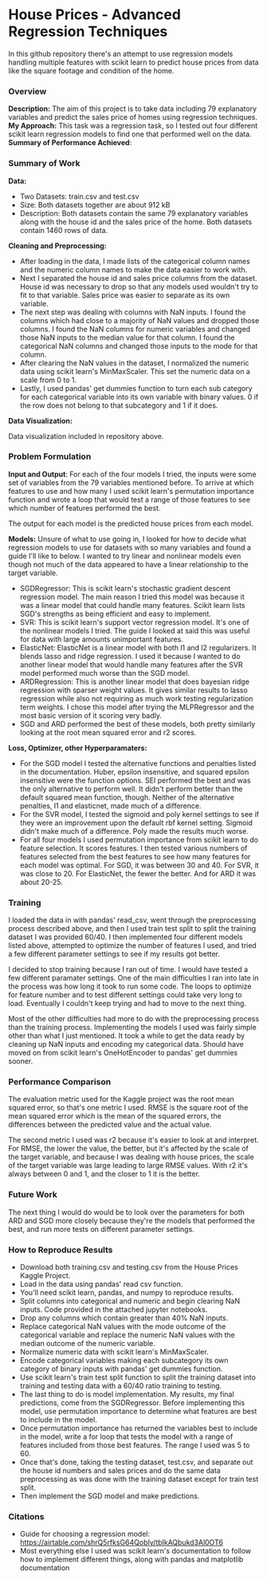 # House Prices - Advanced Regression Techniques  
  
In this github repository there's an attempt to use regression models handling multiple features with scikit learn to predict house prices from data like the square footage and condition of the home.  
  
### Overview  
  
**Description:** The aim of this project is to take data including 79 explanatory variables and predict the sales price of homes using regression techniques.  
**My Approach:** This task was a regression task, so I tested out four different scikit learn regression models to find one that performed well on the data.
**Summary of Performance Achieved**:  
  
### Summary of Work  
  
**Data:**  
* Two Datasets: train.csv and test.csv  
* Size: Both datasets together are about 912 kB  
* Description: Both datasets contain the same 79 explanatory variables along with the house id and the sales price of the home. Both datasets contain 1460 rows of data.  
  
**Cleaning and Preprocessing:**  
* After loading in the data, I made lists of the categorical column names and the numeric column names to make the data easier to work with.  
* Next I separated the house id and sales price columns from the dataset. House id was necessary to drop so that any models used wouldn't try to fit to that variable. Sales price was easier to separate as its own variable.  
* The next step was dealing with columns with NaN inputs. I found the columns which had close to a majority of NaN values and dropped those columns. I found the NaN columns for numeric variables and changed those NaN inputs to the median value for that column. I found the categorical NaN columns and changed those inputs to the mode for that column.  
* After clearing the NaN values in the dataset, I normalized the numeric data using scikit learn's MinMaxScaler. This set the numeric data on a scale from 0 to 1.  
* Lastly, I used pandas' get dummies function to turn each sub category for each categorical variable into its own variable with binary values. 0 if the row does not belong to that subcategory and 1 if it does.  

**Data Visualization:**  

Data visualization included in repository above.
  
### Problem Formulation  
  
**Input and Output**: For each of the four models I tried, the inputs were some set of variables from the 79 variables mentioned before. To arrive at which features to use and how many I used scikit learn's permutation importance function and wrote a loop that would test a range of those features to see which number of features performed the best.  
  
The output for each model is the predicted house prices from each model.  
  
**Models:**  Unsure of what to use going in, I looked for how to decide what regression models to use for datasets with so many variables and found a guide I'll like to below. I wanted to try linear and nonlinear models even though not much of the data appeared to have a linear relationship to the target variable.  
  
* SGDRegressor: This is scikit learn's stochastic gradient descent regression model. The main reason I tried this model was because it was a linear model that could handle many features. Scikit learn lists SGD's strengths as being efficient and easy to implement.  
* SVR: This is scikit learn's support vector regression model. It's one of the nonlinear models I tried. The guide I looked at said this was useful for data with large amounts unimportant features.
* ElasticNet: ElasticNet is a linear model with both l1 and l2 regularizers. It blends lasso and ridge regression. I used it because I wanted to do another linear model that would handle many features after the SVR model performed much worse than the SGD model.  
* ARDRegression: This is another linear model that does bayesian ridge regression with sparser weight values. It gives similar results to lasso regression while also not requiring as much work testing regularization term weights. I chose this model after trying the MLPRegressor and the most basic version of it scoring very badly.
* SGD and ARD performed the best of these models, both pretty similarly looking at the root mean squared error and r2 scores.  

**Loss, Optimizer, other Hyperparamaters:**  
  
* For the SGD model I tested the alternative functions and penalties listed in the documentation. Huber, epsilon insensitive, and squared epsilon insensitive were the function options. SEI performed the best and was the only alternative to perform well. It didn't perform better than the default squared mean function, though. Neither of the alternative penalties, l1 and elasticnet, made much of a difference.  
* For the SVR model, I tested the sigmoid and poly kernel settings to see if they were an improvement upon the default rbf kernel setting. Sigmoid didn't make much of a difference. Poly made the results much worse.  
* For all four models I used permutation importance from scikit learn to do feature selection. It scores features. I then tested various numbers of features selected from the best features to see how many features for each model was optimal. For SGD, it was between 30 and 40. For SVR, it was close to 20. For ElasticNet, the fewer the better. And for ARD it was about 20-25.  

### Training  
  
I loaded the data in with pandas' read_csv, went through the preprocessing process described above, and then I used train test split to split the training dataset I was provided 60/40. I then implemented four different models listed above, attempted to optimize the number of features I used, and tried a few different parameter settings to see if my results got better.  
  
I decided to stop training because I ran out of time. I would have tested a few different paramater settings. One of the main difficulties I ran into late in the process was how long it took to run some code. The loops to optimize for feature number and to test different settings could take very long to load. Eventually I couldn't keep trying and had to move to the next thing.  
  
Most of the other difficulties had more to do with the preprocessing process than the training process. Implementing the models I used was fairly simple other than what I just mentioned. It took a while to get the data ready by cleaning up NaN inputs and encoding my categorical data. Should have moved on from scikit learn's OneHotEncoder to pandas' get dummies sooner.  
  
### Performance Comparison  
  
The evaluation metric used for the Kaggle project was the root mean squared error, so that's one metric I used. RMSE is the square root of the mean squared error which is the mean of the squared errors, the differences between the predicted value and the actual value.  
  
The second metric I used was r2 because it's easier to look at and interpret. For RMSE, the lower the value, the better, but it's affected by the scale of the target variable, and because I was dealing with house prices, the scale of the target variable was large leading to large RMSE values. With r2 it's always between 0 and 1, and the closer to 1 it is the better.  
  
### Future Work  
  
The next thing I would do would be to look over the parameters for both ARD and SGD more closely because they're the models that performed the best, and run more tests on different parameter settings.  
  
### How to Reproduce Results  
* Download both training.csv and testing.csv from the House Prices Kaggle Project.
* Load in the data using pandas' read csv function.
* You'll need scikit learn, pandas, and numpy to reproduce results.
* Split columns into categorical and numeric and begin clearing NaN inputs. Code provided in the attached jupyter notebooks.
* Drop any columns which contain greater than 40% NaN inputs.
* Replace categorical NaN values with the mode outcome of the categorical variable and replace the numeric NaN values with the median outcome of the numeric variable.  
* Normalize numeric data with scikit learn's MinMaxScaler.
* Encode categorical variables making each subcategory its own category of binary inputs with pandas' get dummies function.
* Use scikit learn's train test split function to split the training dataset into training and testing data with a 60/40 ratio training to testing.
* The last thing to do is model implementation. My results, my final predictions, come from the SGDRegressor. Before implementing this model, use permutation importance to determine what features are best to include in the model.
* Once permutation importance has returned the variables best to include in the model, write a for loop that tests the model with a range of features included from those best features. The range I used was 5 to 60.  
* Once that's done, taking the testing dataset, test.csv, and separate out the house id numbers and sales prices and do the same data preprocessing as was done with the training dataset except for train test split.
* Then implement the SGD model and make predictions.  

### Citations  
  
* Guide for choosing a regression model: https://airtable.com/shrQ5rfksG64QobIy/tblkAQbukd3Al0OT6  
* Most everything else I used was scikit learn's documentation to follow how to implement different things, along with pandas and matplotlib documentation
